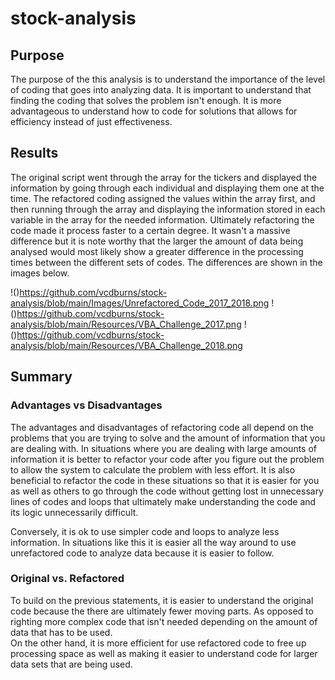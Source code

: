 # stock-analysis

## Purpose

The purpose of the this analysis is to understand the importance of the level of coding that goes into analyzing data.  It is important to understand that finding the coding that solves the problem isn't enough.  It is more advantageous to understand how to code for solutions that allows for efficiency instead of just effectiveness.

## Results

The original script went through the array for the tickers and displayed the information by going through each individual and displaying them one at the time.  The refactored coding assigned the values within the array first, and then running through the array and displaying the information stored in each variable in the array for the needed information. Ultimately refactoring the code made it process faster to a certain degree.  It wasn't a massive difference but it is note worthy that the larger the amount of data being analysed would most likely show a greater difference in the processing times between the different sets of codes. The differences are shown in the images below.

!()https://github.com/vcdburns/stock-analysis/blob/main/Images/Unrefactored_Code_2017_2018.png
!()https://github.com/vcdburns/stock-analysis/blob/main/Resources/VBA_Challenge_2017.png
!()https://github.com/vcdburns/stock-analysis/blob/main/Resources/VBA_Challenge_2018.png

## Summary

### Advantages vs Disadvantages

The advantages and disadvantages of refactoring code all depend on the problems that you are trying to solve and the amount of information that you are dealing with.  In situations where you are dealing with large amounts of information it is better to refactor your code after you figure out the problem to allow the system to calculate the problem with less effort.  It is also beneficial to refactor the code in these situations so that it is easier for you as well as others to go through the code without getting lost in unnecessary lines of codes and loops that ultimately make understanding the code and its logic unnecessarily difficult.

Conversely, it is ok to use simpler code and loops to analyze less information.  In situations like this it is easier all the way around to use unrefactored code to analyze data because it is easier to follow.

### Original vs. Refactored

To build on the previous statements, it is easier to understand the original code because the there are ultimately fewer moving parts. As opposed to righting more complex code that isn't needed depending on the amount of data that has to be used.  
On the other hand, it is more efficient for use refactored code to free up processing space as well as making it easier to understand code for larger data sets that are being used. 
